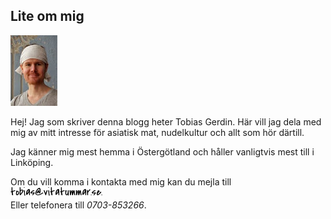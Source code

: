 ## Lite om mig

<div class="pull-right">
	<img src="/img/jag.jpg" alt="Tobias">
</div>
	
Hej! Jag som skriver denna blogg heter Tobias Gerdin. Här vill jag dela med mig av mitt intresse för asiatisk mat, nudelkultur och allt som hör därtill.

Jag känner mig mest hemma i Östergötland och håller vanligtvis mest till i Linköping.

Om du vill komma i kontakta med mig kan du mejla till <img src='/img/mejladress.png'/><br/>
Eller telefonera till *0703-853266*.

<!-- kontakt-formulär? -->
